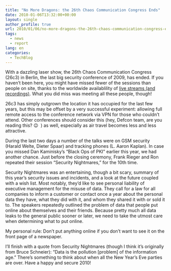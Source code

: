 ```yaml
---
title: "No More Dragons: the 26th Chaos Communication Congress Ends"
date: 2010-01-06T13:32:00+00:00
layout: single
author_profile: true
url: 2010/01/06/no-more-dragons-the-26th-chaos-communication-congress-ends/
tags:
  - news
  - report
lang: en
categories: 
  - TechBlog
---
```

With a dazzling laser show, the 26th Chaos Communication Congress (26c3) in Berlin, the last big security conference of 2009, has ended. If you haven’t been here, you might have missed fewer of the sessions than people on site, thanks to the worldwide availablility of [live streams (and recordings)](http://events.ccc.de/congress/2009/wiki/Streaming). What you did miss was meeting all these people, though!

26c3 has simply outgrown the location it has occupied for the last few years, but this may be offset by a very successful experiment: allowing full remote access to the conference network via VPN for those who couldn’t attend. Other conferences should consider this (hey, Defcon team, are you reading this? 😉  ) as well, especially as air travel becomes less and less attractive.

During the last two days a number of the talks were on GSM security (Harald Welte, Dieter Spaar) and tracking phones (L. Aaron Kaplan). In case you missed Dan Kaminisky’s “Black Ops of PKI” earlier this year, we had another chance. Just before the closing ceremony, Frank Rieger and Ron repeated their session “Security Nightmares,” for the 10th time.

Security Nightmares was an entertaining, though a bit scary, summary of this year’s security issues and incidents, and a look at the future coupled with a wish list. Most notably, they’d like to see personal liability of executive management for the misuse of data. They call for a law for all companies to inform a customer or contact once a year about the personal data they have, what they did with it, and whom they shared it with or sold it to. The speakers repeatedly outlined the problem of data that people put online about themselves and their friends. Because pretty much all data leaks to the general public sooner or later, we need to take the utmost care when determining what to put online.

My personal rule: Don’t put anything online if you don’t want to see it on the front page of a newspaper.

I’ll finish with a quote from Security Nightmares (though I think it’s originally from Bruce Schneier): “Data is the pollution [problem] of the information age.” There’s something to think about when all the New Year’s Eve parties are over. Have a happy and secure 2010!